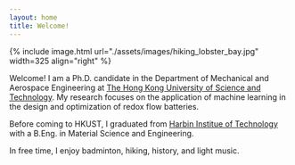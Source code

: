 ```yaml
---
layout: home
title: Welcome!
---
```


{% include image.html url="./assets/images/hiking_lobster_bay.jpg" width=325 align="right" %}

Welcome! 
I am a Ph.D. candidate in the Department of Mechanical and Aerospace Engineering at [The Hong Kong University of Science and Technology](https://hkust.edu.hk/home). My research focuses on the application of machine learning in the design and optimization of redox flow batteries. 
<!-- You can find abstracts, working papers, and a list of works in progress on my [research]({{site.baseurl}}/research/) page. --> 

Before coming to HKUST, I graduated from [Harbin Institue of Technology](http://en.hit.edu.cn/) with a B.Eng. in Material Science and Engineering.

In free time, I enjoy badminton, hiking, history, and light music.
